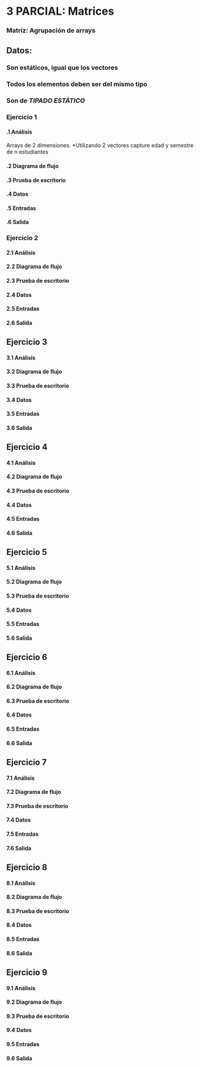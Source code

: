 # 3 PARCIAL: Matrices

### Matriz: Agrupación de arrays

## Datos:

### Son estáticos, igual que los vectores

### Todos los elementos deben ser del mismo tipo

### Son de *TIPADO ESTÁTICO*

### Ejercicio 1

#### .1 Análisis
Arrays de 2 dimensiones.
*Utilizando 2 vectores capture edad y semestre de n estudiantes

#### .2 Diagrama de flujo

#### .3 Prueba de escritorio

#### .4 Datos

#### .5 Entradas

#### .6 Salida





### Ejercicio 2 

#### 2.1 Análisis


#### 2.2 Diagrama de flujo

#### 2.3 Prueba de escritorio

#### 2.4 Datos

#### 2.5 Entradas

#### 2.6 Salida





## Ejercicio 3

#### 3.1 Análisis


#### 3.2 Diagrama de flujo

#### 3.3 Prueba de escritorio

#### 3.4 Datos

#### 3.5 Entradas

#### 3.6 Salida





## Ejercicio 4

#### 4.1 Análisis


#### 4.2 Diagrama de flujo

#### 4.3 Prueba de escritorio

#### 4.4 Datos

#### 4.5 Entradas

#### 4.6 Salida





## Ejercicio 5

#### 5.1 Análisis


#### 5.2 Diagrama de flujo

#### 5.3 Prueba de escritorio

#### 5.4 Datos

#### 5.5 Entradas

#### 5.6 Salida





## Ejercicio 6

#### 6.1 Análisis


#### 6.2 Diagrama de flujo

#### 6.3 Prueba de escritorio

#### 6.4 Datos

#### 6.5 Entradas

#### 6.6 Salida





## Ejercicio 7

#### 7.1 Análisis


#### 7.2 Diagrama de flujo

#### 7.3 Prueba de escritorio

#### 7.4 Datos

#### 7.5 Entradas

#### 7.6 Salida





## Ejercicio 8

#### 8.1 Análisis


#### 8.2 Diagrama de flujo

#### 8.3 Prueba de escritorio

#### 8.4 Datos

#### 8.5 Entradas

#### 8.6 Salida





## Ejercicio 9

#### 9.1 Análisis


#### 9.2 Diagrama de flujo

#### 9.3 Prueba de escritorio

#### 9.4 Datos

#### 9.5 Entradas

#### 9.6 Salida



